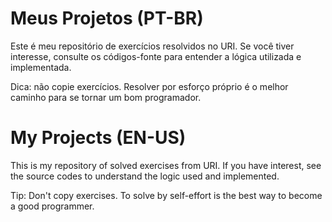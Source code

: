 # Meus Projetos (PT-BR)

Este é meu repositório de exercícios resolvidos no URI.
Se você tiver interesse, consulte os códigos-fonte para entender a
lógica utilizada e implementada.

Dica: não copie exercícios. Resolver por esforço próprio é o melhor caminho
para se tornar um bom programador.

# My Projects (EN-US)

This is my repository of solved exercises from URI.
If you have interest, see the source codes to understand the logic
used and implemented.

Tip: Don't copy exercises. To solve by self-effort is the best way to
become a good programmer.
